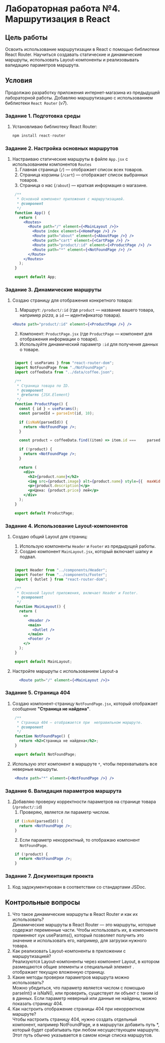 # Лабораторная работа №4. Маршрутизация в React

## Цель работы

Освоить использование маршрутизации в React с помощью библиотеки React Router. Научиться создавать статические и динамические маршруты, использовать Layout-компоненты и реализовывать валидацию параметров маршрута.

## Условия

Продолжаю разработку приложения интернет-магазина из предыдущей лабораторной работы. Добавляю маршрутизацию с использованием библиотеки `React Router` (_v7_).

### Задание 1. Подготовка среды

1. Установливаю библиотеку React Router:
   ```jsx
   npm install react-router
   ```
### Задание 2. Настройка основных маршрутов

1. Настраиваю статические маршруты в файле `App.jsx` с использованием компонентов `Routes`
   1. Главная страница (`/`) — отображает список всех товаров.
   2. Страница корзины (`/cart`) — отображает список выбранных товаров.
   3. Страница о нас (`/about`) — краткая информация о магазине.
   ```jsx
    /**
     * Основной компонент приложения с маршрутизацией.
     * @component
     */
    function App() {
      return (
        <Routes>
          <Route path="/" element={<MainLayout />}>
            <Route index element={<HomePage />} />
            <Route path="about" element={<AboutPage />} />
            <Route path="cart" element={<CartPage />} />
            <Route path="product/:id" element={<ProductPage />} />
            <Route path="*" element={<NotFoundPage />} />
          </Route>
        </Routes>
      );
    }

    export default App;
   ```
### Задание 3. Динамические маршруты

1. Создаю страницу для отображения конкретного товара:

   1. Маршрут: `/product/:id` (где `product` — название вашего товара, например _pizza_, а `id` — идентификатор товара).
    ```jsx
    <Route path="product/:id" element={<ProductPage />} />
    ```
   2. Компонент: `ProductPage.jsx` (где `ProductPage` — компонент для отображения информации о товаре).
   3. Используйте динамический параметр `:id` для получения данных о товаре.
   ```jsx

    import { useParams } from "react-router-dom";
    import NotFoundPage from "./NotFoundPage";
    import coffeeData from "../data/coffee.json";

    /**
     * Страница товара по ID.
     * @component
     * @returns {JSX.Element}
     */
    function ProductPage() {
      const { id } = useParams();
      const parsedId = parseInt(id, 10);

      if (isNaN(parsedId)) {
        return <NotFoundPage />;
      }

      const product = coffeeData.find((item) => item.id ===     parsedId);

      if (!product) {
        return <NotFoundPage />;
      }

      return (
        <div>
          <h2>{product.name}</h2>
          <img src={product.image} alt={product.name} style={{  maxWidth: "300px" }} />
          <p>{product.description}</p>
          <p>Цена: {product.price} лей</p>
        </div>
      );
    }

    export default ProductPage;
   ```
### Задание 4. Использование Layout-компонентов

1. Создаю общий Layout для страниц:

   1. Использую компоненты `Header` и `Footer` из предыдущей работы.
   2. Создаю компонент `MainLayout.jsx`, который включает шапку и подвал.

   ```jsx

    import Header from "../components/Header";
    import Footer from "../components/Footer";
    import { Outlet } from "react-router-dom";

    /**
     * Основной layout приложения, включает Header и Footer.
     * @component
     */
    function MainLayout() {
      return (
        <>
          <Header />
          <main>
            <Outlet />
          </main>
          <Footer />
        </>
      );
    }

    export default MainLayout;
   ```
2. Настройте маршруты с использованием Layout-а
   ```jsx
      <Route path="/" element={<MainLayout />}>
   ```
### Задание 5. Страница 404

1. Создаю компонент-страницу `NotFoundPage.jsx`, который отображает сообщение **"Страница не найдена"**.
   ```jsx
    /**
     * Страница 404 — отображается при  неправильном маршруте.
     * @component
     */
    function NotFoundPage() {
      return <h2>Страница не найдена</h2>;
    }

    export default NotFoundPage;
   ```
2. Использую этот компонент в маршруте `*`, чтобы перехватывать все неверные маршруты.
   ```jsx
    <Route path="*" element={<NotFoundPage />} />
   ```
### Задание 6. Валидация параметров маршрута

1. Добавляю проверку корректности параметров на странице товара (`/product/:id`)
   1. Проверяю, является ли параметр числом.
   ```jsx
    if (isNaN(parsedId)) {
      return <NotFoundPage />;
    }
   ```
   2. Если параметр некорректный, то отображаю компонент `NotFoundPage`.
   ```jsx
    if (!product) {
      return <NotFoundPage />;
    }
   ```
### Задание 7. Документация проекта

1. Код задокументирован в соответствии со стандартами JSDoc.

## Контрольные вопросы

1. Что такое динамические маршруты в React Router и как их использовать?<br>
Динамические маршруты в React Router — это маршруты, которые содержат переменные части. Чтобы использовать их, в компоненте применяют хук useParams(), который позволяет получить это значение и использовать его, например, для загрузки нужного товара.
2. Как реализовать Layout-компоненты в приложении с маршрутизацией?<br>
Реализуются Layout-компоненты через компонент Layout, в котором размещаются общие элементы и специальный элемент <Outlet />. <Outlet /> отображает текущую вложенную страницу.
3. Какие методы проверки параметров маршрута можно использовать?<br>
Можно убедиться, что параметр является числом с помощью parseInt() и isNaN(), или проверить, существует ли объект с таким id в данных. Если параметр неверный или данные не найдены, можно показать страницу 404.
4. Как настроить отображение страницы 404 при некорректном маршруте?<br>
Чтобы настроить страницу 404, нужно создать отдельный компонент, например NotFoundPage, и в маршрутах добавить путь *, который будет срабатывать при любом несуществующем маршруте. Этот путь обычно указывается в самом конце списка маршрутов. 
